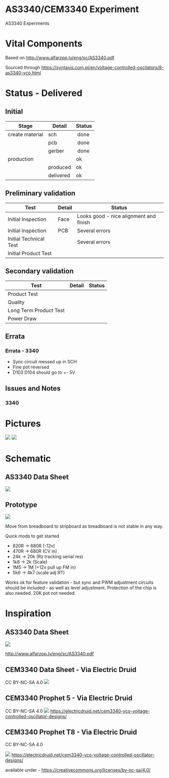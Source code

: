 # AS3340/CEM3340 Experiment
AS3340 Experiments

# Vital Components
Based on http://www.alfarzpp.lv/eng/sc/AS3340.pdf

Sourced through https://syntaxis.com.pl/en/voltage-controlled-oscilators/8-as3340-vco.html

# Status - Delivered
## Initial 
| Stage  | Detail | Status |
| ------------- | ------------- | ------------- |
| create material  | sch | done |
| | pcb | done  |
| | gerber | done |
| production  |   | ok |
|  | produced | ok |
|  | delivered | ok |
## Preliminary validation
| Test  | Detail | Status |
| ------------- | ------------- | ------------- |
| Initial Inspection | Face | Looks good - nice alignment and finish |
| Initial Inspection | PCB | Several errors |
| Initial Technical Test |  | Several errors |
| Initial Product Test |  |  |

## Secondary validation
| Test  | Detail | Status |
| ------------- | ------------- |------------- |
| Product Test |  | |
| Quality | | |
| Long Term Product Test |  |  |
| Power Draw |  | 

## Errata
### Errata - 3340
 - Sync circuit messed up in SCH
 - Fine pot reversed
 - D103 D104 should go to +- 5V

## Issues and Notes
### 3340

# Pictures
![](KicadJE_AS3340_RevA_PCB.png)
![](KicadJE_AS3340_RevA2_Faceplate.png)

# Schematic
## AS3340 Data Sheet
![](AS3340%20JE%20Diagram%203RevA.png)

## Prototype

![](2020%2002%20AS3340%20stripboard.JPG)

Move from breadboard to stripboard as breadboard is not stable in any way.

Quick mods to get started
* 820R -> 680R (-12v)
* 470R -> 680R (CV in)
* 24k -> 20k (Rz tracking serial res)
* 1k8 -> 2k (Scale)
* 1M5 -> 1M (+12v pull up FM in)
* 5k6 -> 4k7 (scale adj RT)

Works ok for feature validation - but sync and PWM adjustment circuits should be included - as well as level adjustment.
Protection of the chip is also needed.
20K pot not needed.

# Inspiration
## AS3340 Data Sheet
![](AS3340%20Diagram.png)

http://www.alfarzpp.lv/eng/sc/AS3340.pdf

## CEM3340 Data Sheet - Via Electric Druid
CC BY-NC-SA 4.0
![](DatasheetCEM3340VCO.gif)

## CEM3340 Prophet 5 - Via Electric Druid
CC BY-NC-SA 4.0
![](Prophet5Rev3CEM3340VCO.gif)
https://electricdruid.net/cem3340-vco-voltage-controlled-oscillator-designs/

## CEM3340 Prophet T8 - Via Electric Druid
CC BY-NC-SA 4.0

![](ProphetT8CEM3340VCO.gif)
https://electricdruid.net/cem3340-vco-voltage-controlled-oscillator-designs/

available under - https://creativecommons.org/licenses/by-nc-sa/4.0/
